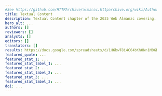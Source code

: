 ```yaml
---
#See https://github.com/HTTPArchive/almanac.httparchive.org/wiki/Authors'-Guide#metadata-to-add-at-the-top-of-your-chapters
title: Textual Content
description: Textual Content chapter of the 2025 Web Almanac covering...
hero_alt: ...
authors: []
reviewers: []
analysts: []
editors: []
translators: []
results: https://docs.google.com/spreadsheets/d/1H6bwT8i4C04bKhONn1M0GDl_QQroO7tKYW3NmPXbNHM/edit
featured_quote: ...
featured_stat_1: ...
featured_stat_label_1: ...
featured_stat_2: ...
featured_stat_label_2: ...
featured_stat_3: ...
featured_stat_label_3: ...
doi: ...
---
```

